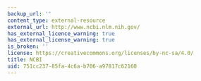 ```yaml
---
backup_url: ''
content_type: external-resource
external_url: http://www.ncbi.nlm.nih.gov/
has_external_licence_warning: true
has_external_license_warning: true
is_broken: ''
license: https://creativecommons.org/licenses/by-nc-sa/4.0/
title: NCBI
uid: 751cc237-85fa-4c6a-b706-a97817c62160
---
```

